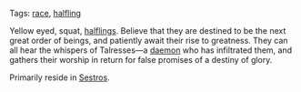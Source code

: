 Tags: [race](Races), [halfling](Halflings)

Yellow eyed, squat, [halflings](Halflings). Believe that they are destined to be the next great order of beings, and patiently await their rise to greatness. They can all hear the whispers of Talresses—a [daemon](Daemons) who has infiltrated them, and gathers their worship in return for false promises of a destiny of glory. 



Primarily reside in [Sestros](Sestros).